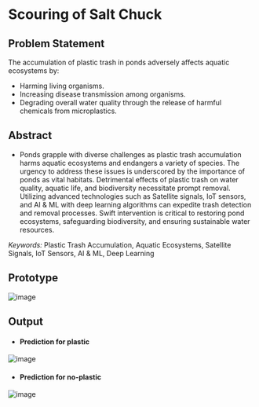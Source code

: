 # Scouring of Salt Chuck

## Problem Statement
The accumulation of plastic trash in ponds adversely affects aquatic ecosystems by:
- Harming living organisms.
- Increasing disease transmission among organisms.
- Degrading overall water quality through the release of harmful chemicals from microplastics.

## Abstract
- Ponds grapple with diverse challenges as plastic trash accumulation harms aquatic ecosystems and endangers a variety of species. The urgency to address these issues is underscored by the importance of ponds as vital habitats. Detrimental effects of plastic trash on water quality, aquatic life, and biodiversity necessitate prompt removal. Utilizing advanced technologies such as Satellite signals, IoT sensors, and AI & ML with deep learning algorithms can expedite trash detection and removal processes. Swift intervention is critical to restoring pond ecosystems, safeguarding biodiversity, and ensuring sustainable water resources.

*Keywords:*  Plastic Trash Accumulation, Aquatic Ecosystems, Satellite Signals, IoT Sensors, AI & ML, Deep Learning



## Prototype
![image](https://github.com/user-attachments/assets/e71d87ab-ddca-449e-b203-3b1d3748c436)

## Output

- #### Prediction for plastic
![image](https://github.com/user-attachments/assets/38f0de61-bf52-4d68-875d-79ae4829df39)


- #### Prediction for no-plastic
![image](https://github.com/user-attachments/assets/3ad7a921-1b9b-4df7-8501-623760721a8f)
